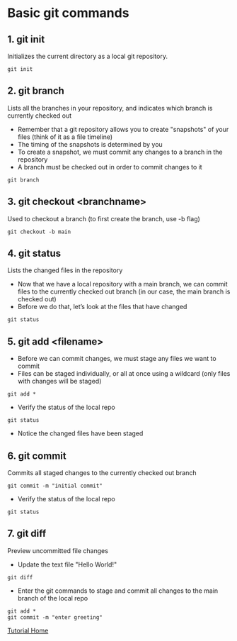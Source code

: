# Basic git commands
## 1. git init
Initializes the current directory as a local git repository.
```
git init
```
## 2. git branch
Lists all the branches in your repository, and indicates which branch is currently checked out
 - Remember that a git repository allows you to create "snapshots" of your files (think of it as a file timeline)
 - The timing of the snapshots is determined by you
 - To create a snapshot, we must commit any changes to a branch in the repository
 - A branch must be checked out in order to commit changes to it
```
git branch
```
## 3. git checkout \<branchname\>
Used to checkout a branch (to first create the branch, use -b flag)
```
git checkout -b main
```
## 4. git status
Lists the changed files in the repository
 - Now that we have a local repository with a main branch, we can commit files to the currently checked out branch (in our case, the main branch is checked out)
 - Before we do that, let’s look at the files that have changed
```
git status
```
## 5. git add \<filename\>
 - Before we can commit changes, we must stage any files we want to commit
 - Files can be staged individually, or all at once using a wildcard (only files with changes will be staged)
```
git add *
```
  - Verify the status of the local repo
```
git status
```
 - Notice the changed files have been staged
## 6. git commit
Commits all staged changes to the currently checked out branch
```
git commit -m "initial commit"
```
  - Verify the status of the local repo
```
git status
```
## 7. git diff
Preview uncommitted file changes
 - Update the text file "Hello World!"
```
git diff
```
 - Enter the git commands to stage and commit all changes to the main branch of the local repo
```
git add *
git commit -m "enter greeting"
```
[Tutorial Home](https://github.com/jgrissom/GitTutorial/)
